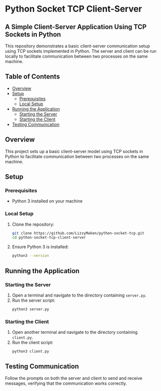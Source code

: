 # Python Socket TCP Client-Server
## A Simple Client-Server Application Using TCP Sockets in Python

This repository demonstrates a basic client-server communication setup using TCP sockets implemented in Python. The server and client can be run locally to facilitate communication between two processes on the same machine.

## Table of Contents

- [Overview](#overview)
- [Setup](#setup)
  - [Prerequisites](#prerequisites)
  - [Local Setup](#local-setup)
- [Running the Application](#running-the-application)
  - [Starting the Server](#starting-the-server)
  - [Starting the Client](#starting-the-client)
- [Testing Communication](#testing-communication)

## Overview

This project sets up a basic client-server model using TCP sockets in Python to facilitate communication between two processes on the same machine.

## Setup

### Prerequisites

- Python 3 installed on your machine

### Local Setup

1. Clone the repository:
    ```sh
    git clone https://github.com/LizzyMaken/python-socket-tcp.git
    cd python-socket-tcp-client-server
    ```

2. Ensure Python 3 is installed:
    ```sh
    python3 --version
    ```

## Running the Application

### Starting the Server

1. Open a terminal and navigate to the directory containing `server.py`.
2. Run the server script:
    ```sh
    python3 server.py
    ```

### Starting the Client

1. Open another terminal and navigate to the directory containing `client.py`.
2. Run the client script:
    ```sh
    python3 client.py
    ```

## Testing Communication

Follow the prompts on both the server and client to send and receive messages, verifying that the communication works correctly.

